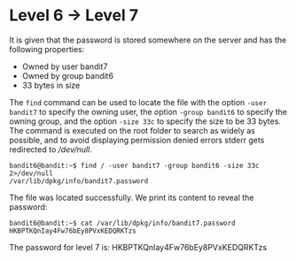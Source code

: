 # Level 6 &rarr; Level 7

It is given that the password is stored somewhere on the server and has the following properties:

* Owned by user bandit7
* Owned by group bandit6
* 33 bytes in size

The `find` command can be used to locate the file with the option `-user bandit7` to specify the owning user, the option `-group bandit6` to specify the owning group, and the option `-size 33c` to specify the size to be 33 bytes.
The command is executed on the root folder to search as widely as possible, and to avoid displaying permission denied errors stderr gets redirected to */dev/null*.

```
bandit6@bandit:~$ find / -user bandit7 -group bandit6 -size 33c 2>/dev/null
/var/lib/dpkg/info/bandit7.password
```

The file was located successfully. We print its content to reveal the password:

```
bandit6@bandit:~$ cat /var/lib/dpkg/info/bandit7.password
HKBPTKQnIay4Fw76bEy8PVxKEDQRKTzs
```

The password for level 7 is: HKBPTKQnIay4Fw76bEy8PVxKEDQRKTzs